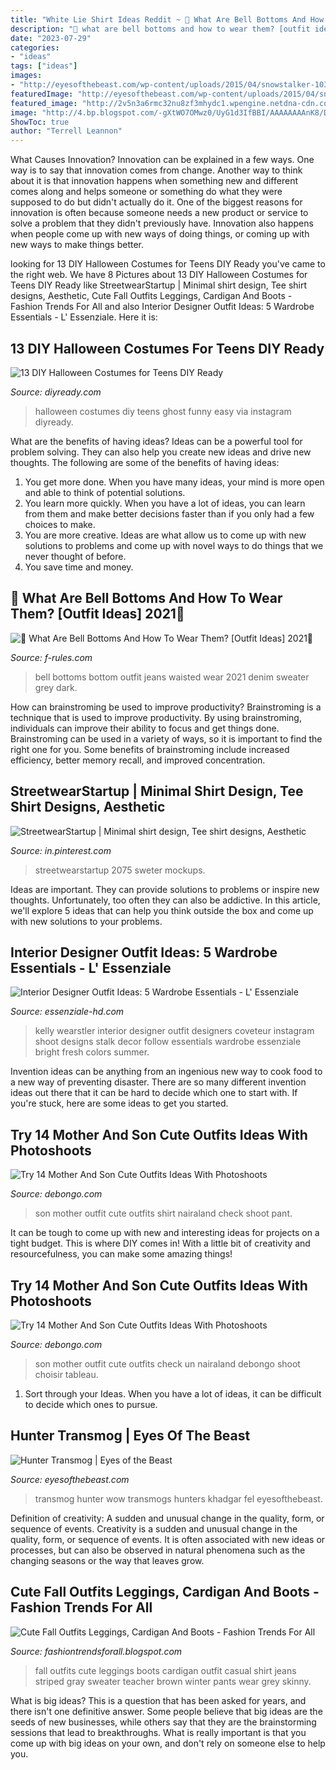 ```yaml
---
title: "White Lie Shirt Ideas Reddit ~ 🤩 What Are Bell Bottoms And How To Wear Them? [outfit Ideas] 2021🤩"
description: "🤩 what are bell bottoms and how to wear them? [outfit ideas] 2021🤩"
date: "2023-07-29"
categories:
- "ideas"
tags: ["ideas"]
images:
- "http://eyesofthebeast.com/wp-content/uploads/2015/04/snowstalker-1038x480.jpg"
featuredImage: "http://eyesofthebeast.com/wp-content/uploads/2015/04/snowstalker-1038x480.jpg"
featured_image: "http://2v5n3a6rmc32nu8zf3mhydc1.wpengine.netdna-cdn.com/wp-content/uploads/2015/07/DIY-Halloween-Costumes-for-Teens-Ghost-of-a-Kind2.jpg"
image: "http://4.bp.blogspot.com/-gXtWO7OMwz0/UyG1d3IfBBI/AAAAAAAAnK8/Dmfw5vu2PHg/s1600/Cute+Fall+Outfits+Leggings%252C+Cardigan+And+Boots.jpg"
ShowToc: true
author: "Terrell Leannon"
---
```



What Causes Innovation?
Innovation can be explained in a few ways. One way is to say that innovation comes from change. Another way to think about it is that innovation happens when something new and different comes along and helps someone or something do what they were supposed to do but didn't actually do it. 
One of the biggest reasons for innovation is often because someone needs a new product or service to solve a problem that they didn't previously have. Innovation also happens when people come up with new ways of doing things, or coming up with new ways to make things better.

	

		
looking for 13 DIY Halloween Costumes for Teens DIY Ready you've came to the right web. We have 8 Pictures about 13 DIY Halloween Costumes for Teens DIY Ready like StreetwearStartup | Minimal shirt design, Tee shirt designs, Aesthetic, Cute Fall Outfits Leggings, Cardigan And Boots - Fashion Trends For All and also Interior Designer Outfit Ideas: 5 Wardrobe Essentials - L&#039; Essenziale. Here it is:
		
    
## 13 DIY Halloween Costumes For Teens DIY Ready

<img loading=lazy src="http://2v5n3a6rmc32nu8zf3mhydc1.wpengine.netdna-cdn.com/wp-content/uploads/2015/07/DIY-Halloween-Costumes-for-Teens-Ghost-of-a-Kind2.jpg" onerror="this.onerror=null;this.src='https://tse3.mm.bing.net/th?id=OIP.UELHNu4lGYt_hq5jD5JeLQHaHa&amp;pid=15.1';" alt="13 DIY Halloween Costumes for Teens DIY Ready">

_Source: diyready.com_

>halloween costumes diy teens ghost funny easy via instagram diyready. 

	

What are the benefits of having ideas?
Ideas can be a powerful tool for problem solving. They can also help you create new ideas and drive new thoughts. The following are some of the benefits of having ideas: 
1. You get more done. When you have many ideas, your mind is more open and able to think of potential solutions. 
2. You learn more quickly. When you have a lot of ideas, you can learn from them and make better decisions faster than if you only had a few choices to make. 
3. You are more creative. Ideas are what allow us to come up with new solutions to problems and come up with novel ways to do things that we never thought of before. 
4. You save time and money.

    
## 🤩 What Are Bell Bottoms And How To Wear Them? [Outfit Ideas] 2021🤩

<img loading=lazy src="https://f-rules.com/wp-content/uploads/2016/01/high-waisted-bell-bottoms.jpg" onerror="this.onerror=null;this.src='https://tse1.mm.bing.net/th?id=OIP.u2jSmDpap5en3-OxktGgkwHaK_&amp;pid=15.1';" alt="🤩 What Are Bell Bottoms And How To Wear Them? [Outfit Ideas] 2021🤩">

_Source: f-rules.com_

>bell bottoms bottom outfit jeans waisted wear 2021 denim sweater grey dark. 

	

How can brainstroming be used to improve productivity?
Brainstroming is a technique that is used to improve productivity. By using brainstroming, individuals can improve their ability to focus and get things done. Brainstroming can be used in a variety of ways, so it is important to find the right one for you. Some benefits of brainstroming include increased efficiency, better memory recall, and improved concentration.

    
## StreetwearStartup | Minimal Shirt Design, Tee Shirt Designs, Aesthetic

<img loading=lazy src="https://i.pinimg.com/736x/a7/5e/46/a75e46afff9ecfebaf4e0b4dcf0bbb3b.jpg" onerror="this.onerror=null;this.src='https://tse1.mm.bing.net/th?id=OIP.peFRvrvk3atzPm6wlQ-3mgHaI7&amp;pid=15.1';" alt="StreetwearStartup | Minimal shirt design, Tee shirt designs, Aesthetic">

_Source: in.pinterest.com_

>streetwearstartup 2075 sweter mockups. 

	

Ideas are important. They can provide solutions to problems or inspire new thoughts. Unfortunately, too often they can also be addictive. In this article, we'll explore 5 ideas that can help you think outside the box and come up with new solutions to your problems.

    
## Interior Designer Outfit Ideas: 5 Wardrobe Essentials - L&#039; Essenziale

<img loading=lazy src="https://essenziale-hd.com/wp-content/uploads/2017/06/outfit-4.jpg" onerror="this.onerror=null;this.src='https://tse1.mm.bing.net/th?id=OIP.TlVjQpEjSvhp_wLxSnxypQHaLI&amp;pid=15.1';" alt="Interior Designer Outfit Ideas: 5 Wardrobe Essentials - L&#039; Essenziale">

_Source: essenziale-hd.com_

>kelly wearstler interior designer outfit designers coveteur instagram shoot designs stalk decor follow essentials wardrobe essenziale bright fresh colors summer. 

	

Invention ideas can be anything from an ingenious new way to cook food to a new way of preventing disaster. There are so many different invention ideas out there that it can be hard to decide which one to start with. If you're stuck, here are some ideas to get you started.

    
## Try 14 Mother And Son Cute Outfits Ideas With Photoshoots

<img loading=lazy src="https://www.debongo.com/wp-content/uploads/2016/04/Cute-Mother-Son-Outfit-Ideas-4.jpg" onerror="this.onerror=null;this.src='https://tse4.mm.bing.net/th?id=OIP.1QuD0SxMtSiKoTqoRQkhKQHaHa&amp;pid=15.1';" alt="Try 14 Mother And Son Cute Outfits Ideas With Photoshoots">

_Source: debongo.com_

>son mother outfit cute outfits shirt nairaland check shoot pant. 

	

It can be tough to come up with new and interesting ideas for projects on a tight budget. This is where DIY comes in! With a little bit of creativity and resourcefulness, you can make some amazing things!

    
## Try 14 Mother And Son Cute Outfits Ideas With Photoshoots

<img loading=lazy src="https://www.debongo.com/wp-content/uploads/2016/04/Cute-Mother-Son-Outfit-Ideas-8.jpg" onerror="this.onerror=null;this.src='https://tse4.mm.bing.net/th?id=OIP.E573ezysAppYb99crcD2GwHaHa&amp;pid=15.1';" alt="Try 14 Mother And Son Cute Outfits Ideas With Photoshoots">

_Source: debongo.com_

>son mother outfit cute outfits check un nairaland debongo shoot choisir tableau. 

	

1. Sort through your Ideas. When you have a lot of ideas, it can be difficult to decide which ones to pursue.

    
## Hunter Transmog | Eyes Of The Beast

<img loading=lazy src="http://eyesofthebeast.com/wp-content/uploads/2015/04/snowstalker-1038x480.jpg" onerror="this.onerror=null;this.src='https://tse3.mm.bing.net/th?id=OIP.AEQkDP-TCNnjBB-FDO1tXgHaDb&amp;pid=15.1';" alt="Hunter Transmog | Eyes of the Beast">

_Source: eyesofthebeast.com_

>transmog hunter wow transmogs hunters khadgar fel eyesofthebeast. 

	

Definition of creativity: A sudden and unusual change in the quality, form, or sequence of events.
Creativity is a sudden and unusual change in the quality, form, or sequence of events. It is often associated with new ideas or processes, but can also be observed in natural phenomena such as the changing seasons or the way that leaves grow.

    
## Cute Fall Outfits Leggings, Cardigan And Boots - Fashion Trends For All

<img loading=lazy src="http://4.bp.blogspot.com/-gXtWO7OMwz0/UyG1d3IfBBI/AAAAAAAAnK8/Dmfw5vu2PHg/s1600/Cute+Fall+Outfits+Leggings%252C+Cardigan+And+Boots.jpg" onerror="this.onerror=null;this.src='https://tse3.mm.bing.net/th?id=OIP.t_qvDZmvc1XFoK0nCds5RgAAAA&amp;pid=15.1';" alt="Cute Fall Outfits Leggings, Cardigan And Boots - Fashion Trends For All">

_Source: fashiontrendsforall.blogspot.com_

>fall outfits cute leggings boots cardigan outfit casual shirt jeans striped gray sweater teacher brown winter pants wear grey skinny. 

	

What is big ideas?
This is a question that has been asked for years, and there isn't one definitive answer. Some people believe that big ideas are the seeds of new businesses, while others say that they are the brainstorming sessions that lead to breakthroughs. What is really important is that you come up with big ideas on your own, and don't rely on someone else to help you.


